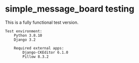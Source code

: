 # simple_message_board testing

This is a fully functional test version.

    Test environment:
        Python 3.8.10
        Django 3.2 

        Required external apps:
            Django-CKEditor 6.1.0
            Pillow 8.3.2
